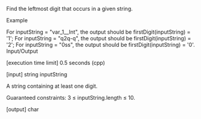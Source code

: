 Find the leftmost digit that occurs in a given string.

Example

For inputString = "var_1__Int", the output should be
firstDigit(inputString) = '1';
For inputString = "q2q-q", the output should be
firstDigit(inputString) = '2';
For inputString = "0ss", the output should be
firstDigit(inputString) = '0'.
Input/Output

[execution time limit] 0.5 seconds (cpp)

[input] string inputString

A string containing at least one digit.

Guaranteed constraints:
3 ≤ inputString.length ≤ 10.

[output] char